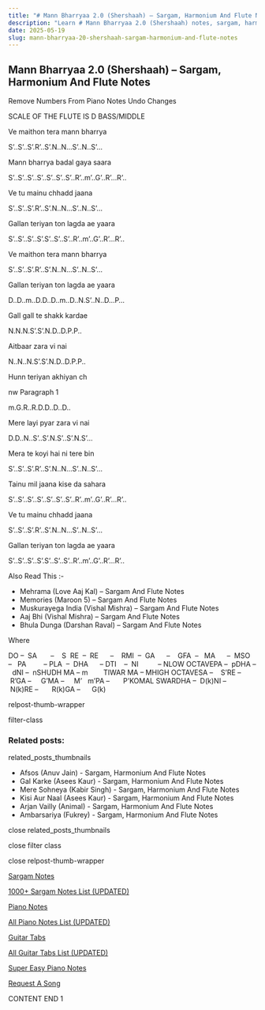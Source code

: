 ```yaml
---
title: "# Mann Bharryaa 2.0 (Shershaah) – Sargam, Harmonium And Flute Notes"
description: "Learn # Mann Bharryaa 2.0 (Shershaah) notes, sargam, harmonium notations and flute notes. Easy step-by-step tutorial for beginners."
date: 2025-05-19
slug: mann-bharryaa-20-shershaah-sargam-harmonium-and-flute-notes
---
```


## Mann Bharryaa 2.0 (Shershaah) – Sargam, Harmonium And Flute Notes

Remove Numbers From Piano Notes
Undo Changes

SCALE OF THE FLUTE IS D BASS/MIDDLE

Ve maithon tera mann bharrya

S’..S’..S’.R’..S’.N..N…S’..N..S’…

Mann bharrya badal gaya saara

S’..S’..S’..S’..S’..S’..S’..R’..m’..G’..R’…R’..

Ve tu mainu chhadd jaana

S’..S’..S’.R’..S’.N..N…S’..N..S’…

Gallan teriyan ton lagda ae yaara

S’..S’..S’..S’.S’..S’..S’..R’..m’..G’..R’…R’..

Ve maithon tera mann bharrya

S’..S’..S’.R’..S’.N..N…S’..N..S’…

Gallan teriyan ton lagda ae yaara

D..D..m..D.D..D..m..D..N.S’..N..D…P…

Gall gall te shakk kardae

N.N.N.S’.S’.N.D..D.P.P..

Aitbaar zara vi nai

N..N..N.S’.S’.N.D..D.P.P..

Hunn teriyan akhiyan ch

nw Paragraph 1

m.G.R..R.D.D..D..D..

Mere layi pyar zara vi nai

D.D..N..S’..S’.N.S’..S’.N.S’…

Mera te koyi hai ni tere bin

S’..S’..S’.R’..S’.N..N…S’..N..S’…

Tainu mil jaana kise da sahara

S’..S’..S’..S’..S’..S’..S’..R’..m’..G’..R’…R’..

Ve tu mainu chhadd jaana

S’..S’..S’.R’..S’.N..N…S’..N..S’…

Gallan teriyan ton lagda ae yaara

S’..S’..S’..S’.S’..S’..S’..R’..m’..G’..R’…R’..

Also Read This :-

* Mehrama (Love Aaj Kal) – Sargam And Flute Notes
* Memories (Maroon 5) – Sargam And Flute Notes
* Muskurayega India (Vishal Mishra) – Sargam And Flute Notes
* Aaj Bhi (Vishal Mishra) – Sargam And Flute Notes
* Bhula Dunga (Darshan Raval) – Sargam And Flute Notes

Where

DO –  SA       –    S  RE  –  RE      –    RMI  –  GA      –    GFA  –   MA      –  MSO  –   PA         – PLA  –  DHA      – DTI    –  NI          – NLOW OCTAVEPA –  pDHA –  dNI –  nSHUDH MA – m        TIWAR MA – MHIGH OCTAVESA –    S’RE –     R’GA –     G’MA –     M’   m’PA –       P’KOMAL SWARDHA –  D(k)NI –       N(k)RE –       R(k)GA –      G(k)

relpost-thumb-wrapper

filter-class

### Related posts:

related_posts_thumbnails

* Afsos (Anuv Jain) - Sargam, Harmonium And Flute Notes
* Gal Karke (Asees Kaur) - Sargam, Harmonium And Flute Notes
* Mere Sohneya (Kabir Singh) - Sargam, Harmonium And Flute Notes
* Kisi Aur Naal (Asees Kaur) - Sargam, Harmonium And Flute Notes
* Arjan Vailly (Animal) - Sargam, Harmonium And Flute Notes
* Ambarsariya (Fukrey) - Sargam, Harmonium And Flute Notes

close related_posts_thumbnails

close filter class

close relpost-thumb-wrapper

[Sargam Notes](/sargam-notes.html)

[1000+ Sargam Notes List (UPDATED)](/all-songs-list-sargam-notes.html)

[Piano Notes](/piano-notes.html)

[All Piano Notes List (UPDATED)](/all-songs-list-piano-notes.html)

[Guitar Tabs](/guitar-tabs.html)

[All Guitar Tabs List (UPDATED)](/all-songs-list-guitar-tabs.html)

[Super Easy Piano Notes](https://studywall.in/)

[Request A Song](/request-a-song.html)

CONTENT END 1

